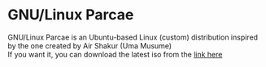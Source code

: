 # GNU/Linux Parcae
GNU/Linux Parcae is an Ubuntu-based Linux (custom) distribution inspired by the one created by Air Shakur (Uma Musume) <br>
If you want it, you can download the latest iso from the [link here](https://github.com/tachysuki/parcae/releases)
